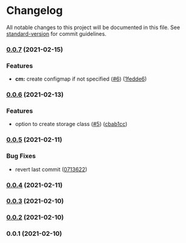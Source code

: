 # Changelog

All notable changes to this project will be documented in this file. See [standard-version](https://github.com/conventional-changelog/standard-version) for commit guidelines.

### [0.0.7](https://github.com/opencdk8s/cdk8s-redis-sts/compare/v0.0.6...v0.0.7) (2021-02-15)


### Features

* **cm:** create configmap if not specified ([#6](https://github.com/opencdk8s/cdk8s-redis-sts/issues/6)) ([1fedde6](https://github.com/opencdk8s/cdk8s-redis-sts/commit/1fedde683cf7fde8cf4a742127352654f9bad1e4))

### [0.0.6](https://github.com/opencdk8s/cdk8s-redis-sts/compare/v0.0.5...v0.0.6) (2021-02-13)


### Features

* option to create storage class ([#5](https://github.com/opencdk8s/cdk8s-redis-sts/issues/5)) ([cbab1cc](https://github.com/opencdk8s/cdk8s-redis-sts/commit/cbab1cc2b5b6776bbcfb68fd0b31221733c65688))

### [0.0.5](https://github.com/opencdk8s/cdk8s-redis-sts/compare/v0.0.4...v0.0.5) (2021-02-11)


### Bug Fixes

* revert last commit ([0713622](https://github.com/opencdk8s/cdk8s-redis-sts/commit/07136222f27b48da03e2a26ad6079fc7638cab59))

### [0.0.4](https://github.com/opencdk8s/cdk8s-redis-sts/compare/v0.0.3...v0.0.4) (2021-02-11)

### [0.0.3](https://github.com/Hunter-Thompson/cdk8s-redis-sts/compare/v0.0.2...v0.0.3) (2021-02-10)

### [0.0.2](https://github.com/Hunter-Thompson/cdk8s-redis-sts/compare/v0.0.1...v0.0.2) (2021-02-10)

### 0.0.1 (2021-02-10)
